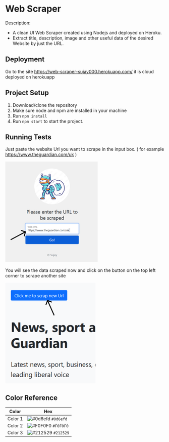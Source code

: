 
# Web Scraper

Description: <br/>
* A clean UI Web Scraper created using Nodejs and deployed on Heroku.
* Extract title, description, image and other useful data of the desired Website by just the URL.


## Deployment

Go to the site https://web-scraper-sujay000.herokuapp.com/ it is cloud deployed on herokuapp



## Project Setup

1. Download/clone the repository
2. Make sure node and npm are installed in your machine
3. Run `npm install`
4. Run `npm start` to start the project.


## Running Tests

Just paste the website Url you want to scrape in the input box. ( for example https://www.theguardian.com/uk )

![](images/readme-web-scraper-1.png)

You will see the data scraped now and click on the button on the top left corner to scrape another site

![](images/readme-web-scraper-2.png)

## Color Reference

| Color             | Hex                                                                |
| ----------------- | ------------------------------------------------------------------ |
|  Color 1 | ![#0d6efd](https://via.placeholder.com/15/0d6efd/0d6efd.png) `#0d6efd` |
|  Color 2 | ![#F0F0F0](https://via.placeholder.com/15/F0F0F0/F0F0F0.png) `#F0F0F0` |
|  Color 3 | ![#212529](https://via.placeholder.com/15/212529/212529.png) `#212529` |




